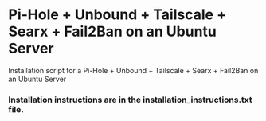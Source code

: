 # Pi-Hole + Unbound + Tailscale + Searx + Fail2Ban on an Ubuntu Server
Installation script for a Pi-Hole + Unbound + Tailscale + Searx + Fail2Ban on an Ubuntu Server

### Installation instructions are in the installation_instructions.txt file.

